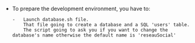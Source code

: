 -   To prepare the development environment, you have to:
        
        -   Launch database.sh file.
            That file going to create a database and a SQL 'users' table.
            The script going to ask you if you want to change the database's name otherwise the default name is 'reseauSocial'

